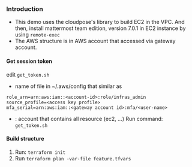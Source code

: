### Introduction
* This demo uses the cloudpose's library to build EC2 in the VPC. And then, install mattermost team edition, version 7.0.1 in EC2 instance by using ```remote-exec```
* The AWS structure is in AWS account that accessed via gateway account.
#### Get session token
edit ```get_token.sh```
- <profile-name> name of file in ~/.aws/config that similar as
```
role_arn=arn:aws:iam::<account-id>:role/infras_admin
source_profile=<access key profile>
mfa_serial=arn:aws:iam::<gateway account id>:mfa/<user-name>
```
- <account-id>: account that contains all resource (ec2, ...)
Run command: ```get_token.sh```
#### Build structure
1. Run: ```terraform init```
2. Run ```terraform plan -var-file feature.tfvars```

